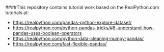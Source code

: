 ####This repository contains tutorial work based on the RealPython.com tutorials at:
- https://realpython.com/pandas-python-explore-dataset/
- https://realpython.com/python-pandas-tricks/#8-understand-how-pandas-uses-boolean-operators
- https://realpython.com/python-data-cleaning-numpy-pandas/
- https://realpython.com/fast-flexible-pandas/
